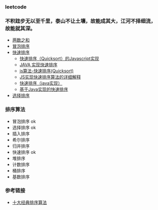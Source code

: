 ### leetcode 
### 不积跬步无以至千里，泰山不让土壤，故能成其大，江河不择细流，故能就其深。
* [两数之和](./sum.html)
* [冒泡排序](./bubbling.html)
* [快速排序](./quicksort.html)
  * [快速排序（Quicksort）的Javascript实现](http://www.ruanyifeng.com/blog/2011/04/quicksort_in_javascript.html)
  * [JAVA 实现快速排序](https://blog.csdn.net/weixin_42376454/article/details/84312989)
  * [js算法-快速排序(Quicksort)](https://segmentfault.com/a/1190000017814119)
  * [JS实现快速排序算法的详细解释](https://zhuanlan.zhihu.com/p/25992697)
  * [快速排序（java实现）](https://blog.csdn.net/shujuelin/article/details/82423852)
  * [基于Java实现的快速排序](https://www.cnblogs.com/captainad/p/10999697.html)
* [选择排序](./selectsort.html)




### 排序算法
* 冒泡排序 ok
* 选择排序 ok
* 插入排序
* 希尔排序
* 归并排序
* 快速排序 ok
* 堆排序
* 计数排序
* 桶排序
* 基数排序

### 参考链接
* [十大经典排序算法](https://www.runoob.com/w3cnote/ten-sorting-algorithm.html)